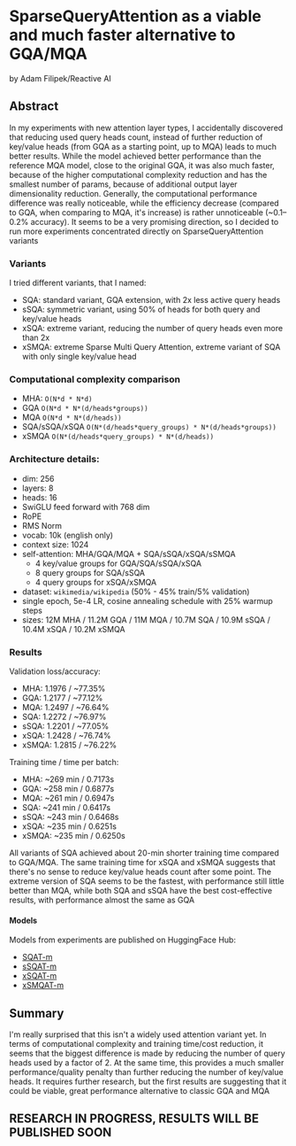 # SparseQueryAttention as a viable and much faster alternative to GQA/MQA
by Adam Filipek/Reactive AI
## Abstract
In my experiments with new attention layer types, I accidentally discovered that reducing used query heads count, instead
of further reduction of key/value heads (from GQA as a starting point, up to MQA) leads to much better results. While the
model achieved better performance than the reference MQA model, close to the original GQA, it was also much faster, because
of the higher computational complexity reduction and has the smallest number of params, because of additional output layer
dimensionality reduction. Generally, the computational performance difference was really noticeable, while the efficiency
decrease (compared to GQA, when comparing to MQA, it's increase) is rather unnoticeable (~0.1–0.2% accuracy). It seems to be
a very promising direction, so I decided to run more experiments concentrated directly on SparseQueryAttention variants

### Variants
I tried different variants, that I named:
- SQA: standard variant, GQA extension, with 2x less active query heads
- sSQA: symmetric variant, using 50% of heads for both query and key/value heads
- xSQA: extreme variant, reducing the number of query heads even more than 2x
- xSMQA: extreme Sparse Multi Query Attention, extreme variant of SQA with only single key/value head

### Computational complexity comparison
- MHA: `O(N*d * N*d)`
- GQA `O(N*d * N*(d/heads*groups))`
- MQA `O(N*d * N*(d/heads))`
- SQA/sSQA/xSQA `O(N*(d/heads*query_groups) * N*(d/heads*groups))`
- xSMQA `O(N*(d/heads*query_groups) * N*(d/heads))`

### Architecture details:
- dim: 256
- layers: 8
- heads: 16
- SwiGLU feed forward with 768 dim
- RoPE
- RMS Norm
- vocab: 10k (english only)
- context size: 1024
- self-attention: MHA/GQA/MQA + SQA/sSQA/xSQA/sSMQA
  - 4 key/value groups for GQA/SQA/sSQA/xSQA
  - 8 query groups for SQA/sSQA
  - 4 query groups for xSQA/xSMQA
- dataset: `wikimedia/wikipedia` (50% - 45% train/5% validation)
- single epoch, 5e-4 LR, cosine annealing schedule with 25% warmup steps
- sizes: 12M MHA / 11.2M GQA / 11M MQA / 10.7M SQA / 10.9M sSQA / 10.4M xSQA / 10.2M xSMQA

### Results
Validation loss/accuracy:
- MHA: 1.1976 / ~77.35%
- GQA: 1.2177 / ~77.12%
- MQA: 1.2497 / ~76.64%
- SQA: 1.2272 / ~76.97%
- sSQA: 1.2201 / ~77.05%
- xSQA: 1.2428 / ~76.74%
- xSMQA: 1.2815 / ~76.22%

Training time / time per batch:
- MHA: ~269 min / 0.7173s
- GQA: ~258 min / 0.6877s
- MQA: ~261 min / 0.6947s
- SQA: ~241 min / 0.6417s
- sSQA: ~243 min / 0.6468s
- xSQA: ~235 min / 0.6251s
- xSMQA: ~235 min / 0.6250s

All variants of SQA achieved about 20-min shorter training time compared to GQA/MQA. The same training time for xSQA and xSMQA
suggests that there's no sense to reduce key/value heads count after some point. The extreme version of SQA seems to be the fastest,
with performance still little better than MQA, while both SQA and sSQA have the best cost-effective results, with performance almost
the same as GQA

#### Models
Models from experiments are published on HuggingFace Hub:
- [SQAT-m](https://huggingface.co/ReactiveAI/SQAT-m)
- [sSQAT-m](https://huggingface.co/ReactiveAI/sSQAT-m)
- [xSQAT-m](https://huggingface.co/ReactiveAI/xSQAT-m)
- [xSMQAT-m](https://huggingface.co/ReactiveAI/xSMQAT-m)

## Summary
I'm really surprised that this isn't a widely used attention variant yet. In terms of computational complexity and training time/cost
reduction, it seems that the biggest difference is made by reducing the number of query heads used by a factor of 2. At the same time,
this provides a much smaller performance/quality penalty than further reducing the number of key/value heads. It requires further research,
 but the first results are suggesting that it could be viable, great performance alternative to classic GQA and MQA

## RESEARCH IN PROGRESS, RESULTS WILL BE PUBLISHED SOON
